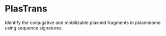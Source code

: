 # PlasTrans
Identify the conjugative and mobilizable plasmid fragments in plasmidome using sequence signatures.
